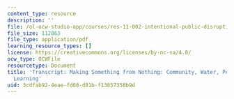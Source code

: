 ```yaml
---
content_type: resource
description: ''
file: /ol-ocw-studio-app/courses/res-11-002-intentional-public-disruptions-art-responsibility-and-pedagogy-fall-2017/3cdfab924eaefd08d81bf13857358b9d_MITRES11-002F17_Video_03_300k.pdf
file_size: 112863
file_type: application/pdf
learning_resource_types: []
license: https://creativecommons.org/licenses/by-nc-sa/4.0/
ocw_type: OCWFile
resourcetype: Document
title: 'Transcript: Making Something from Nothing: Community, Water, Pedagogy, and
  Learning'
uid: 3cdfab92-4eae-fd08-d81b-f13857358b9d
---
```

